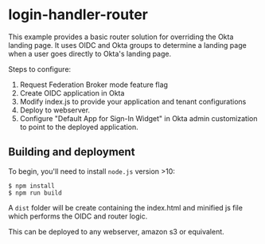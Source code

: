 # login-handler-router

This example provides a basic router solution for overriding the Okta landing page.  It uses OIDC and Okta groups to determine a landing page when a user goes directly to Okta's landing page.

Steps to configure:
1. Request Federation Broker mode feature flag
2. Create OIDC application in Okta
3. Modify index.js to provide your application and tenant configurations 
4. Deploy to webserver.
5. Configure "Default App for Sign-In Widget" in Okta admin customization to point to the deployed application.

## Building and deployment

To begin, you'll need to install `node.js` version >10:

```console
$ npm install
$ npm run build
```

A `dist` folder will be create containing the index.html and minified js file which performs the OIDC and router logic.

This can be deployed to any webserver, amazon s3 or equivalent.

